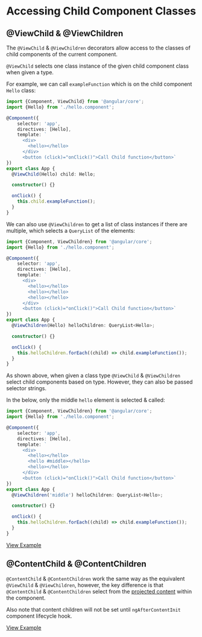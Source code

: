  # Accessing Child Component Classes #

 ## @ViewChild & @ViewChildren ##

The `@ViewChild` & `@ViewChildren` decorators allow access to the classes of child components of the current component.

`@ViewChild` selects one class instance of the given child component class when given a type.

For example, we can call `exampleFunction` which is on the child component `Hello` class:

```typescript
import {Component, ViewChild} from '@angular/core';
import {Hello} from './hello.component';

@Component({
    selector: 'app',
    directives: [Hello],
    template: `
      <div>
        <hello></hello>
      </div>
      <button (click)="onClick()">Call Child function</button>`
})
export class App {
  @ViewChild(Hello) child: Hello;

  constructor() {}

  onClick() {
    this.child.exampleFunction();
  }
}
```

We can also use `@ViewChildren` to get a list of class instances if there are multiple, which selects a `QueryList` of the elements:

```typescript
import {Component, ViewChildren} from '@angular/core';
import {Hello} from './hello.component';

@Component({
    selector: 'app',
    directives: [Hello],
    template: `
      <div>
        <hello></hello>
        <hello></hello>
        <hello></hello>
      </div>
      <button (click)="onClick()">Call Child function</button>`
})
export class App {
  @ViewChildren(Hello) helloChildren: QueryList<Hello>;

  constructor() {}

  onClick() {
    this.helloChildren.forEach((child) => child.exampleFunction());
  }
}
```

As shown above, when given a class type `@ViewChild` & `@ViewChildren` select child components based on type. However, they can also be passed selector strings.

In the below, only the middle `hello` element is selected & called:

```typescript
import {Component, ViewChildren} from '@angular/core';
import {Hello} from './hello.component';

@Component({
    selector: 'app',
    directives: [Hello],
    template: `
      <div>
        <hello></hello>
        <hello #middle></hello>
        <hello></hello>
      </div>
      <button (click)="onClick()">Call Child function</button>`
})
export class App {
  @ViewChildren('middle') helloChildren: QueryList<Hello>;

  constructor() {}

  onClick() {
    this.helloChildren.forEach((child) => child.exampleFunction());
  }
}
```

[View Example](http://plnkr.co/edit/NnWXogk7x5MMEdnJNLT5?p=preview)

## @ContentChild & @ContentChildren ##

`@ContentChild` & `@ContentChildren` work the same way as the equivalent `@ViewChild` & `@ViewChildren`, however, the key difference is that `@ContentChild` & `@ContentChildren` select from the [projected content](/handout/components/projection.md) within the component.

Also note that content children will not be set until `ngAfterContentInit` component lifecycle hook.

[View Example](http://plnkr.co/edit/F5BaUEO9nJzb0AfVMOEE?p=preview)
